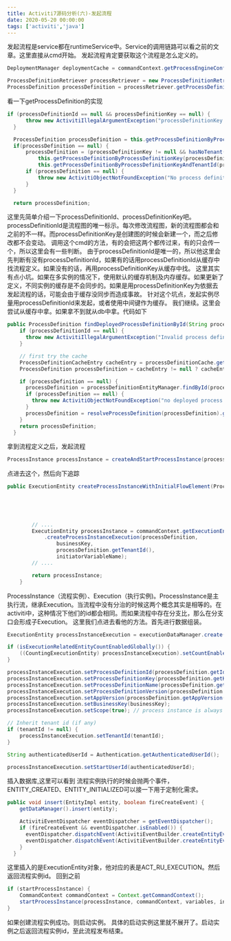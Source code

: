 ```yaml
---
title: Activiti7源码分析(六)-发起流程
date: 2020-05-20 00:00:00
tags: ['activiti','java']
---
```

发起流程是service都在runtimeService中。Service的调用链路可以看之前的文章。这里直接从cmd开始。
发起流程肯定要获取这个流程是怎么定义的。
```Java
DeploymentManager deploymentCache = commandContext.getProcessEngineConfiguration().getDeploymentManager();

ProcessDefinitionRetriever processRetriever = new ProcessDefinitionRetriever(this.tenantId, deploymentCache);
ProcessDefinition processDefinition = processRetriever.getProcessDefinition(this.processDefinitionId, this.processDefinitionKey);
```
看一下getProcessDefinition的实现
```Java
if (processDefinitionId == null && processDefinitionKey == null) {
      throw new ActivitiIllegalArgumentException("processDefinitionKey and processDefinitionId are null");
  }

  ProcessDefinition processDefinition = this.getProcessDefinitionByProcessDefinitionId(processDefinitionId, deploymentCache);
  if(processDefinition == null) {
      processDefinition = (processDefinitionKey != null && hasNoTenant(tenantId)) ?
          this.getProcessDefinitionByProcessDefinitionKey(processDefinitionKey, deploymentCache):
          this.getProcessDefinitionByProcessDefinitionKeyAndTenantId(processDefinitionKey, tenantId, deploymentCache);
      if (processDefinition == null) {
          throw new ActivitiObjectNotFoundException("No process definition found for key '" + processDefinitionKey + "' for tenant identifier " + tenantId, ProcessDefinition.class);
      }
  }

  return processDefinition;
```
这里先简单介绍一下processDefinitionId、processDefinitionKey吧。processDefinitionId是流程图的唯一标示。每次修改流程图，新的流程图都会和之前的不一样。而processDefinitionKey是创建图的时候会新建一个，而之后修改都不会变动。
调用这个cmd的方法，有的会把这两个都传过来，有的只会传一个，所以这里会有一些判断。
由于processDefinitionId是唯一的，所以他这里会先判断有没有processDefinitionId，如果有的话用processDefinitionId从缓存中找流程定义。如果没有的话，再用processDefinitionKey从缓存中找。
这里其实有点小坑。如果在多实例的情况下，使用默认的缓存机制及内存缓存。如果更新了定义，不同实例的缓存是不会同步的。如果是用processDefinitionKey为依据去发起流程的话，可能会由于缓存没同步而造成事故。
针对这个坑点，发起实例尽量用processDefinitionId来发起，或者使用中间键作为缓存。
我们继续。这里会尝试从缓存中拿。如果拿不到就从db中拿。代码如下
```Java
public ProcessDefinition findDeployedProcessDefinitionById(String processDefinitionId) {
    if (processDefinitionId == null) {
      throw new ActivitiIllegalArgumentException("Invalid process definition id : null");
    }

    // first try the cache
    ProcessDefinitionCacheEntry cacheEntry = processDefinitionCache.get(processDefinitionId);
    ProcessDefinition processDefinition = cacheEntry != null ? cacheEntry.getProcessDefinition() : null;

    if (processDefinition == null) {
      processDefinition = processDefinitionEntityManager.findById(processDefinitionId);
      if (processDefinition == null) {
        throw new ActivitiObjectNotFoundException("no deployed process definition found with id '" + processDefinitionId + "'", ProcessDefinition.class);
      }
      processDefinition = resolveProcessDefinition(processDefinition).getProcessDefinition();
    }
    return processDefinition;
  }
```
拿到流程定义之后，发起流程
```Java
ProcessInstance processInstance = createAndStartProcessInstance(processDefinition, businessKey, processInstanceName, variables, transientVariables);
```
点进去这个，然后向下追踪
```Java
public ExecutionEntity createProcessInstanceWithInitialFlowElement(ProcessDefinition processDefinition,
                                                                       String businessKey,
                                                                       String processInstanceName,
                                                                       FlowElement initialFlowElement,
                                                                       Process process) {

        // ....
        ExecutionEntity processInstance = commandContext.getExecutionEntityManager()
            .createProcessInstanceExecution(processDefinition,
                businessKey,
                processDefinition.getTenantId(),
                initiatorVariableName);
        // ....

        return processInstance;
    }
```
ProcessInstance（流程实例）、Execution（执行实例)。ProcessInstance是主执行流，继承Execution。当流程中没有分治的时候这两个概念其实是相等的。在activiti中，这种情况下他们的id都会相同。而如果流程中存在分支比，那么在分支口会形成子Execution。
这里我们点进去看他的方法。首先进行数据组装。
```Java
ExecutionEntity processInstanceExecution = executionDataManager.create();

if (isExecutionRelatedEntityCountEnabledGlobally()) {
    ((CountingExecutionEntity) processInstanceExecution).setCountEnabled(true);
}

processInstanceExecution.setProcessDefinitionId(processDefinition.getId());
processInstanceExecution.setProcessDefinitionKey(processDefinition.getKey());
processInstanceExecution.setProcessDefinitionName(processDefinition.getName());
processInstanceExecution.setProcessDefinitionVersion(processDefinition.getVersion());
processInstanceExecution.setAppVersion(processDefinition.getAppVersion());
processInstanceExecution.setBusinessKey(businessKey);
processInstanceExecution.setScope(true); // process instance is always a scope for all child executions

// Inherit tenant id (if any)
if (tenantId != null) {
    processInstanceExecution.setTenantId(tenantId);
}

String authenticatedUserId = Authentication.getAuthenticatedUserId();

processInstanceExecution.setStartUserId(authenticatedUserId);
```
插入数据库,这里可以看到 流程实例执行的时候会抛两个事件，ENTITY_CREATED、ENTITY_INITIALIZED可以接一下用于定制化需求。
```Java
public void insert(EntityImpl entity, boolean fireCreateEvent) {
    getDataManager().insert(entity);

    ActivitiEventDispatcher eventDispatcher = getEventDispatcher();
    if (fireCreateEvent && eventDispatcher.isEnabled()) {
      eventDispatcher.dispatchEvent(ActivitiEventBuilder.createEntityEvent(ActivitiEventType.ENTITY_CREATED, entity));
      eventDispatcher.dispatchEvent(ActivitiEventBuilder.createEntityEvent(ActivitiEventType.ENTITY_INITIALIZED, entity));
    }
  }
```
这里插入的是ExecutionEntity对象，他对应的表是ACT_RU_EXECUTION。然后返回流程实例id。
回到之前
```Java
if (startProcessInstance) {
    CommandContext commandContext = Context.getCommandContext();
    startProcessInstance(processInstance, commandContext, variables, initialFlowElement, transientVariables);
}
```
如果创建流程实例成功。则启动实例。
具体的启动实例这里就不展开了。启动实例之后返回流程实例id，至此流程发布结束。
